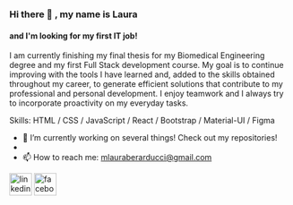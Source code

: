 ### Hi there 👋 , my name is Laura
#### and I'm looking for my first IT job!

I am currently finishing my final thesis for my Biomedical Engineering degree and
my first Full Stack development course. My goal is to continue improving with the tools I
have learned and, added to the skills obtained throughout my career, to generate efficient
solutions that contribute to my professional and personal development. I enjoy teamwork
and I always try to incorporate proactivity on my everyday tasks.

Skills: HTML / CSS / JavaScript / React / Bootstrap / Material-UI / Figma

- 🔭 I’m currently working on several things! Check out my repositories!
-  
- 📫 How to reach me: mlauraberarducci@gmail.com 


[<img src='https://cdn.jsdelivr.net/npm/simple-icons@3.0.1/icons/linkedin.svg' alt='linkedin' height='40'>](https://www.linkedin.com/in/ing-laurab/)  [<img src='https://cdn.jsdelivr.net/npm/simple-icons@3.0.1/icons/facebook.svg' alt='facebook' height='40'>](https://www.facebook.com/MLauraBerarducci)  

